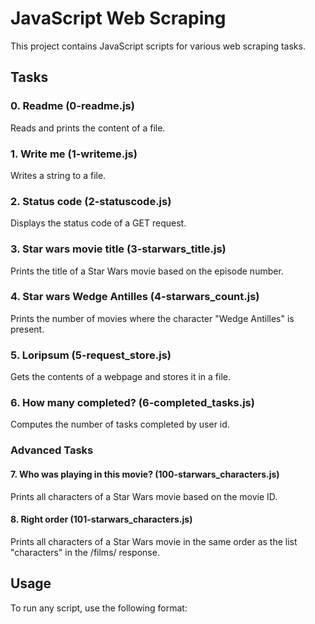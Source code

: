 # JavaScript Web Scraping

This project contains JavaScript scripts for various web scraping tasks.

## Tasks

### 0. Readme (0-readme.js)

Reads and prints the content of a file.

### 1. Write me (1-writeme.js)

Writes a string to a file.

### 2. Status code (2-statuscode.js)

Displays the status code of a GET request.

### 3. Star wars movie title (3-starwars_title.js)

Prints the title of a Star Wars movie based on the episode number.

### 4. Star wars Wedge Antilles (4-starwars_count.js)

Prints the number of movies where the character "Wedge Antilles" is present.

### 5. Loripsum (5-request_store.js)

Gets the contents of a webpage and stores it in a file.

### 6. How many completed? (6-completed_tasks.js)

Computes the number of tasks completed by user id.

### Advanced Tasks

#### 7. Who was playing in this movie? (100-starwars_characters.js)

Prints all characters of a Star Wars movie based on the movie ID.

#### 8. Right order (101-starwars_characters.js)

Prints all characters of a Star Wars movie in the same order as the list "characters" in the /films/ response.

## Usage

To run any script, use the following format:
